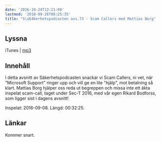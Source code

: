 ```yaml
---
date: '2016-10-24T12:21:08'
lastmod: '2018-09-26T08:25:35'
title: "S\xE4kerhetspodcasten avs.73 - Scam Callers med Mattias Borg"
---
```

## Lyssna

iTunes \| [mp3](http://traffic.libsyn.com/sakerhetspodcasten/Sec-T_0x09_Mattias_Borg_-_SCAM_CALLER_Call_Dropped.mp3)


## Innehåll

I detta avsnitt av Säkerhetspodcasten snackar vi Scam Callers, ni vet, när "Microsoft
Support" ringer upp och vill ge en lite "hjälp", mot betalning så klart. Mattias
Borg hjälper oss reda ut begreppen och missa inte ett äkta inspelat scam-call, taget
under Sec-T 2016, med vår egen Rikard Bodforss, som ligger sist i dagens avsnitt!

Inspelat: 2016-09-08. Längd: 00:32:25.

## Länkar

Kommer snart.
